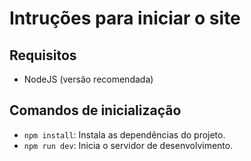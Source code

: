 # Intruções para iniciar o site

## Requisitos
 - NodeJS (versão recomendada)

## Comandos de inicialização
 - `npm install`: Instala as dependências do projeto.
 - `npm run dev`: Inicia o servidor de desenvolvimento.